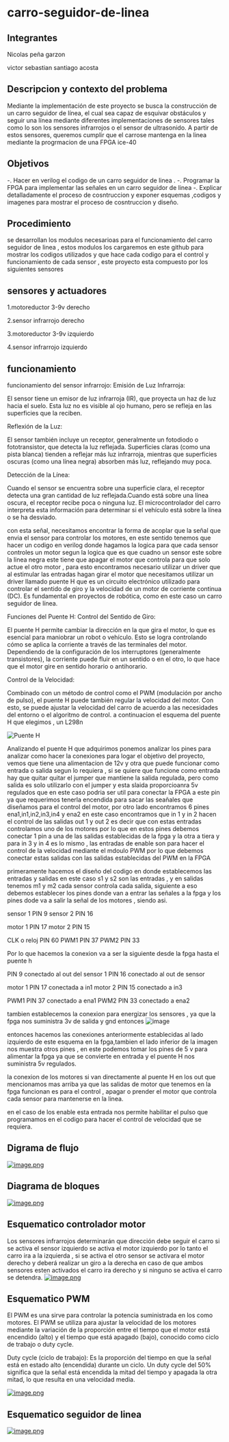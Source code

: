 # carro-seguidor-de-linea

## Integrantes
Nicolas peña garzon

victor sebastian santiago acosta 
## Descripcion y contexto del problema
Mediante la implementación de este proyecto se busca la construcción de un carro seguidor de línea, el cual sea capaz de esquivar obstáculos y seguir una línea mediante diferentes implementaciones de sensores tales como lo son los sensores infrarrojos o el sensor de ultrasonido. A partir de estos sensores, queremos cumplir que el carrose mantenga en la linea mediante la progrmacion de una FPGA ice-40
## Objetivos
-. Hacer en verilog el codigo de un carro seguidor de linea .
-. Programar la FPGA para implementar las señales en un carro seguidor de linea
-. Explicar detalladamente el proceso de cosntruccion y exponer esquemas ,codigos y imagenes para mostrar el proceso de cosntruccion y diseño. 
## Procedimiento
se desarrollan los modulos necesarioas para el funcionamiento del carro seguidor de linea , estos modulos los cargaremos en este github para mostrar los codigos utilizados y que hace cada codigo para el control y funcionamiento de cada sensor , este proyecto esta compuesto por los siguientes sensores

## sensores y actuadores

1.motoreductor 3-9v derecho

2.sensor infrarrojo derecho

3.motoreductor 3-9v izquierdo

4.sensor infrarrojo izquierdo

## funcionamiento
funcionamiento del sensor infrarrojo:
Emisión de Luz Infrarroja:

El sensor tiene un emisor de luz infrarroja (IR), que proyecta un haz de luz hacia el suelo.
Esta luz no es visible al ojo humano, pero se refleja en las superficies que la reciben.


Reflexión de la Luz:

El sensor también incluye un receptor, generalmente un fotodiodo o fototransistor, que detecta la luz reflejada.
Superficies claras (como una pista blanca) tienden a reflejar más luz infrarroja, mientras que superficies oscuras (como una línea negra) absorben más luz, reflejando muy poca.


Detección de la Línea:

Cuando el sensor se encuentra sobre una superficie clara, el receptor detecta una gran cantidad de luz reflejada.Cuando está sobre una línea oscura, el receptor recibe poca o ninguna luz.
El microcontrolador del carro interpreta esta información para determinar si el vehículo está sobre la línea o se ha desviado.

con esta señal, necesitamos encontrar la forma de acoplar que la señal que envia el sensor para controlar los motores, en este sentido tenemos que hacer un codigo en verilog donde hagamos la logica para que cada sensor controles un motor segun la logica que es que cuadno un sensor este sobre la linea negra este tiene que apagar el motor que controla para que solo actue el otro motor , para esto encontramos necesario utilizar un driver que al estimular las entradas hagan girar el motor que necesitamos utilizar un driver llamado puente H que es un circuito electrónico utilizado para controlar el sentido de giro y la velocidad de un motor de corriente continua (DC). Es fundamental en proyectos de robótica, como en este caso un carro seguidor de línea.

Funciones del Puente H:
Control del Sentido de Giro:

El puente H permite cambiar la dirección en la que gira el motor, lo que es esencial para maniobrar un robot o vehículo.
Esto se logra controlando cómo se aplica la corriente a través de las terminales del motor.
Dependiendo de la configuración de los interruptores (generalmente transistores), la corriente puede fluir en un sentido o en el otro, lo que hace que el motor gire en sentido horario o antihorario.

Control de la Velocidad:

Combinado con un método de control como el PWM (modulación por ancho de pulso), el puente H puede también regular la velocidad del motor. Con esto, se puede ajustar la velocidad del carro de acuerdo a las necesidades del entorno o el algoritmo de control.
a continuacion el esquema del puente H que elegimos , un L298n

![Puente H ](https://github.com/user-attachments/assets/bb365c9c-b175-48af-b4b5-19937b8bb02d)

 Analizando el puente H que adquirimos ponemos analizar los pines para analizar como hacer la conexiones para logar el objetivo del proyecto, vemos que tiene una alimentacion de 12v y otra que puede funcionar como entrada o salida segun lo requiera , si se quiere que funcione como entrada hay que quitar quitar el jumper que mantiene la salida regulada, pero como salida es solo utilizarlo con el jumper y esta slaida proporcioanra 5v regulados que en este caso podria ser util para conectar la FPGA a este pin ya que requerimos tenerla encendida para sacar las seañales que diseñamos para el control del motor, por otro lado encontramos 6 pines ena1,in1,in2,in3,in4 y ena2 en este caso encontramos que in 1 y in 2 hacen el control de las salidas out 1 y out 2 es decir que con estas entradas controlamos uno de los motores por lo que en estos pines debemos conectar 1 pin a una de las salidas establecidas de la fpga y la otra a tiera y para in 3 y in 4 es lo mismo , las entradas de enable son para hacer el control de la velocidad mediante el mdoulo PWM por lo que debemos conectar estas salidas con las salidas establecidas del PWM en la FPGA

primeramente hacemos el diseño del codigo en donde establecemos las entradas y salidas en este caso s1 y s2 son las entradas , y en salidas tenemos m1 y m2 cada sensor controla cada salida, siguiente a eso debemos establecer los pines donde van a entrar las señales a la fpga y los pines dode va a salir la señal de los motores , siendo asi.

sensor 1 PIN 9
sensor 2 PIN 16 


motor 1 PIN 17
motor 2 PIN 15

CLK o reloj PIN 60
PWM1 PIN 37
PWM2 PIN 33

Por lo que hacemos la conexion va a ser la siguiente desde la fpga hasta el puente h 

PIN 9 conectado al out del sensor 1
PIN 16 conectado al out de sensor 

motor 1 PIN 17 conectada a in1
motor 2 PIN 15 conectado a in3

PWM1 PIN 37 conectado a ena1
PWM2 PIN 33 conectado a ena2

tambien establecemos la conexion para energizar los sensores , ya que la fpga nos suministra 3v de salida y gnd entonces
![image](https://github.com/user-attachments/assets/f3e047d2-5e52-4065-a686-9f90964eef04)

entonces hacemos las conexiones anteriormente establecidas al lado izquierdo de este esquema en la fpga,tambien el lado inferior de la imagen nos muestra otros pines , en este podemos tomar los pines de 5 v para alimentar la fpga ya que se convierte en entrada y el puente H nos suministra 5v regulados.

la conexion de los motores si van directamente al puente H en los out que mencionamos mas arriba ya que las salidas de motor que tenemos en la fpga funcionan es para el control , apagar o prender el motor que controla cada sensor para mantenerse en la linea.

en el caso de los enable esta entrada nos permite habilitar el pulso que programamos en el codigo para hacer el control de velocidad que se requiera.

## Digrama de flujo 
[![image.png](https://i.postimg.cc/rwB1wHvq/image.png)](https://postimg.cc/tszZrBqc)
## Diagrama de bloques 
[![image.png](https://i.postimg.cc/XqC5tLzJ/image.png)](https://postimg.cc/RJvqH795)
## Esquematico controlador motor
Los sensores infrarrojos  determinarán que dirección debe seguir el carro  si se activa el sensor izquierdo se activa el motor izquierdo por lo tanto el carro ira a la izquierda , si se activa el otro sensor se activara el motor derecho y deberá realizar un giro a la derecha en caso de que ambos sensores esten activados el carro ira derecho y si ninguno se activa el carro se detendra. 
[![image.png](https://i.postimg.cc/pT1zSTDN/image.png)](https://postimg.cc/7G05GqsX)
## Esquematico PWM
El PWM es una sirve para controlar la potencia suministrada en los  como motores. El PWM se utiliza para ajustar la velocidad de los motores mediante la variación de la proporción entre el tiempo que el motor está encendido (alto) y el tiempo que está apagado (bajo), conocido como ciclo de trabajo o duty cycle.

Duty cycle (ciclo de trabajo): Es la proporción del tiempo en que la señal está en estado alto (encendida) durante un ciclo. Un duty cycle del 50% significa que la señal está encendida la mitad del tiempo y apagada la otra mitad, lo que resulta en una velocidad media.

[![image.png](https://i.postimg.cc/CLrmCmfq/image.png)](https://postimg.cc/PPZWTbyX)
## Esquematico seguidor de linea 
[![image.png](https://i.postimg.cc/4NR8NBhv/image.png)](https://postimg.cc/w3F5w523)



